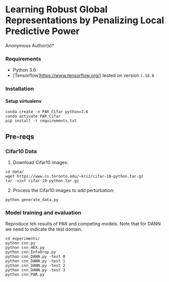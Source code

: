 # Learning Robust Global Representations by Penalizing Local Predictive Power
Anonymous Author(s)\*</sup>


### Requirements
- Python 3.6
- [Tensorflow]https://www.tensorflow.org/) tested on version `1.10.0`

### Installation

#### Setup virtualenv
```
conda create -n PAR_Cifar python=3.6
conda activate PAR_Cifar
pip install -r requirements.txt
```
## Pre-reqs

### Cifar10 Data
1. Download Cifar10 images:
```
cd data/
wget https://www.cs.toronto.edu/~kriz/cifar-10-python.tar.gz
tar -vzxf cifar-10-python.tar.gz
```

2. Process the Cifar10 images to add perturbation:
```
python generate_data.py
```


### Model training and evaluation
Reproduce teh results of PAR and competing models. Note that for DANN we need to indicate the test domain.
```
cd experiments/
python cnn.py
python cnn_HEX.py
python cnn_InfoDrop.py
python cnn_DANN.py -test 0
python cnn_DANN.py -test 1
python cnn_DANN.py -test 2
python cnn_DANN.py -test 3
python cnn_PAR.py
```
